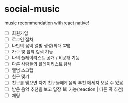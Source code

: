 # social-music

music recommendation with react native!

-   [ ] 회원가입
-   [ ] 로그인 절차
-   [ ] 나만의 음악 앨범 생성(최대 3개)
-   [ ] 가수 및 음악 검색 기능
-   [ ] 나의 플레이리스트 공개 / 비공개 기능
-   [ ] 다른 사람들의 플레이리스트 탐색
-   [ ] 앨범 스크랩
-   [ ] 친구 맺기
-   [ ] 친구를 맺으면 자기 친구들에게 음악 추천 메세지 보낼 수 있음
-   [ ] 받은 음악 추천을 보고 답장 1회 가능(reaction | 다른 곡 추천)
-   [ ] 채팅
